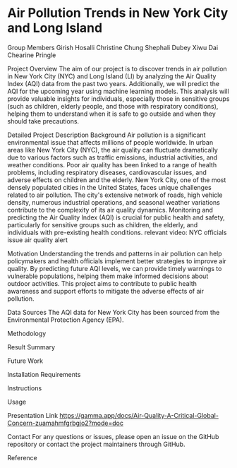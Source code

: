 # Air Pollution Trends in New York City and Long Island

Group Members
Girish Hosalli
Christine Chung
Shephali Dubey
Xiwu Dai
Chearine Pringle

Project Overview
The aim of our project is to discover trends in air pollution in New York City (NYC) and Long Island (LI) by analyzing the Air Quality Index (AQI) data from the past two years. Additionally, we will predict the AQI for the upcoming year using machine learning models. This analysis will provide valuable insights for individuals, especially those in sensitive groups (such as children, elderly people, and those with respiratory conditions), helping them to understand when it is safe to go outside and when they should take precautions.

Detailed Project Description
Background
Air pollution is a significant environmental issue that affects millions of people worldwide. In urban areas like New York City (NYC), the air quality can fluctuate dramatically due to various factors such as traffic emissions, industrial activities, and weather conditions. Poor air quality has been linked to a range of health problems, including respiratory diseases, cardiovascular issues, and adverse effects on children and the elderly.
New York City, one of the most densely populated cities in the United States, faces unique challenges related to air pollution. The city's extensive network of roads, high vehicle density, numerous industrial operations, and seasonal weather variations contribute to the complexity of its air quality dynamics. Monitoring and predicting the Air Quality Index (AQI) is crucial for public health and safety, particularly for sensitive groups such as children, the elderly, and individuals with pre-existing health conditions.
relevant video: NYC officials issue air quality alert

Motivation
Understanding the trends and patterns in air pollution can help policymakers and health officials implement better strategies to improve air quality. By predicting future AQI levels, we can provide timely warnings to vulnerable populations, helping them make informed decisions about outdoor activities. This project aims to contribute to public health awareness and support efforts to mitigate the adverse effects of air pollution.

Data Sources
The AQI data for New York City has been sourced from the Environmental Protection Agency (EPA). 

Methodology


Result Summary


Future Work

Installation
Requirements

Instructions


Usage


Presentation Link
https://gamma.app/docs/Air-Quality-A-Critical-Global-Concern-zuamahmfgrbgjo2?mode=doc

Contact
For any questions or issues, please open an issue on the GitHub repository or contact the project maintainers through GitHub.

Reference
